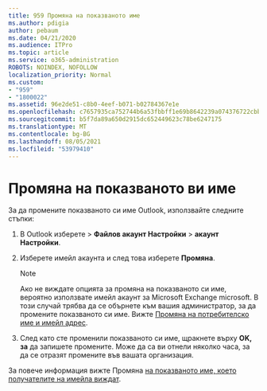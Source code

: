 ```yaml
---
title: 959 Промяна на показваното име
ms.author: pdigia
author: pebaum
ms.date: 04/21/2020
ms.audience: ITPro
ms.topic: article
ms.service: o365-administration
ROBOTS: NOINDEX, NOFOLLOW
localization_priority: Normal
ms.custom:
- "959"
- "1800022"
ms.assetid: 96e2de51-c8b0-4eef-b071-b02784367e1e
ms.openlocfilehash: c7657935ca752744b6a53fbbff1e69b8642239a074376722cbb0b1fa4036650c
ms.sourcegitcommit: b5f7da89a650d2915dc652449623c78be6247175
ms.translationtype: MT
ms.contentlocale: bg-BG
ms.lasthandoff: 08/05/2021
ms.locfileid: "53979410"
---
```

# <a name="change-your-display-name"></a>Промяна на показваното ви име
  
За да промените показваното си име Outlook, използвайте следните стъпки:
  
1. В Outlook изберете  \> **Файлов акаунт Настройки** \> **акаунт Настройки**.

2. Изберете имейл акаунта и след това изберете **Промяна**.

    > [!NOTE]
    > Ако не виждате опцията за промяна на показваното си име, вероятно използвате имейл акаунт за Microsoft Exchange microsoft. В този случай трябва да се обърнете към вашия администратор, за да промените показваното си име. Вижте [Промяна на потребителско име и имейл адрес](https://docs.microsoft.com/microsoft-365/admin/add-users/change-a-user-name-and-email-address).
  
3. След като сте променили показваното си име, щракнете върху **OK, за** да запишете промените. Може да са ви отнели няколко часа, за да се отразят промените във вашата организация.

За повече информация вижте Промяна [на показваното име, което получателите на имейла виждат](https://support.office.com/article/2b53331a-ba2a-4803-88dc-ac9fe376c8a9.aspx).
  
